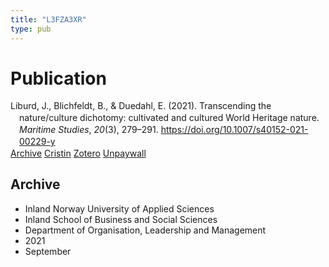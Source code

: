 ```yaml
---
title: "L3FZA3XR"
type: pub
---
```

<h1>Publication</h1>
<article id="csl-bib-container-L3FZA3XR" class="csl-bib-container">
  <div class="csl-bib-body" style="line-height: 1.35; padding-left: 1em; text-indent:-1em;">
  <div class="csl-entry">Liburd, J., Blichfeldt, B., &amp; Duedahl, E. (2021). Transcending the nature/culture dichotomy: cultivated and cultured World Heritage nature. <i>Maritime Studies</i>, <i>20</i>(3), 279&#x2013;291. <a href="https://doi.org/10.1007/s40152-021-00229-y">https://doi.org/10.1007/s40152-021-00229-y</a></div>
</div>
  <div class="csl-bib-buttons">
    <a href="#taxonomy-article-L3FZA3XR" class="csl-bib-button">Archive</a>
    <a href alt="Cristin URL" class="csl-bib-button">Cristin</a>
    <a href alt="Zotero URL" class="csl-bib-button">Zotero</a>
    <a href="https://findresearcher.sdu.dk/ws/files/195736806/Transcending_the_Nature_Culture_Dichotomy.pdf" class="csl-bib-button">Unpaywall</a>
  </div>
  <div id="csl-bib-meta-container-L3FZA3XR"></div>
</article>
<div id="csl-bib-meta-L3FZA3XR" class="csl-bib-meta">
  <article id="taxonomy-article-L3FZA3XR" class="taxonomy-article">
    <h1>Archive</h1>
    <ul>
      <li>Inland Norway University of Applied Sciences</li>
      <li>Inland School of Business and Social Sciences</li>
      <li>Department of Organisation, Leadership and Management</li>
      <li>2021</li>
      <li>September</li>
    </ul>
  </article>
</div>

